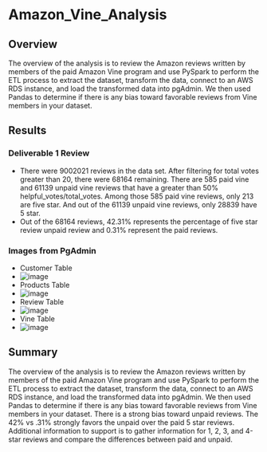 # Amazon_Vine_Analysis
## Overview
 The overview of the analysis is to review the Amazon reviews written by members of the paid Amazon Vine program and use PySpark to perform the ETL process to extract the dataset, transform the data, connect to an AWS RDS instance, and load the transformed data into pgAdmin. We then used Pandas to determine if there is any bias toward favorable reviews from Vine members in your dataset.
## Results
### Deliverable 1 Review
 - There were 9002021 reviews in the data set. After filtering for total votes greater than 20, there were 68164 remaining. There are 585 paid vine and 61139 unpaid vine reviews that have a greater than 50% helpful_votes/total_votes. Among those 585 paid vine reviews, only 213 are five star. And out of the 61139 unpaid vine reviews, only 28839 have 5 star.
 - Out of the 68164 reviews, 42.31% represents the percentage of five star review unpaid review and 0.31% represent the paid reviews.
### Images from PgAdmin
 - Customer Table
 - ![image](https://user-images.githubusercontent.com/107594143/193458730-d006f24c-b1bc-48de-9cf6-db2b79817632.png)
 - Products Table
 - ![image](https://user-images.githubusercontent.com/107594143/193458742-be531860-09d4-4cbc-bef2-5b8e9b2c33b1.png)
 - Review Table
 - ![image](https://user-images.githubusercontent.com/107594143/193458760-908a108a-d0a8-4e46-a61e-36585b964344.png)
 - Vine Table
 - ![image](https://user-images.githubusercontent.com/107594143/193458780-af2178d0-2598-4ea4-8380-35d9bcb74dde.png)

## Summary
The overview of the analysis is to review the Amazon reviews written by members of the paid Amazon Vine program and use PySpark to perform the ETL process to extract the dataset, transform the data, connect to an AWS RDS instance, and load the transformed data into pgAdmin. We then used Pandas to determine if there is any bias toward favorable reviews from Vine members in your dataset. There is a strong bias toward unpaid reviews. The 42% vs .31% strongly favors the unpaid over the paid 5 star reviews. Additional information to support is to gather information for 1, 2, 3, and 4-star reviews and compare the differences between paid and unpaid.
